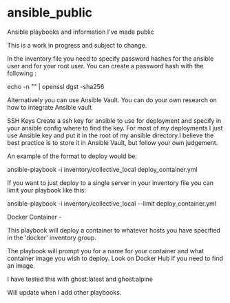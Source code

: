 # ansible_public
Ansible playbooks and information I've made public

This is a work in progress and subject to change. 

In the inventory file you need to specify password hashes for the
ansible user and for your root user. You can create a password hash 
with the following : 

echo -n "<password to hash>" | openssl dgst -sha256

Alternatively you can use Ansible Vault. You can do your own research
on how to integrate Ansible vault

SSH Keys
Create a ssh key for ansible to use for deployment and specify in your
ansible config where to find the key. For most of my deployments I just
use Ansible.key and put it in the root of my ansible directory.I believe
the best practice is to store it in Ansible Vault, but follow your own 
judgement.

An example of the format to deploy would be: 

ansible-playbook -i inventory/collective_local deploy_container.yml

If you want to just deploy to a single server in your inventory file you can 
limit your playbook like this: 

ansible-playbook -i inventory/collective_local --limit <ip address or name in inventory file> deploy_container.yml

Docker Container - 

This playbook will deploy a container to whatever hosts you have specified
in the 'docker' inventory group. 

The playbook will prompt you for a name for your container and what container
image you wish to deploy. Look on Docker Hub if you need to find an image.

I have tested this with ghost:latest and ghost:alpine 

Will update when I add other playbooks. 

